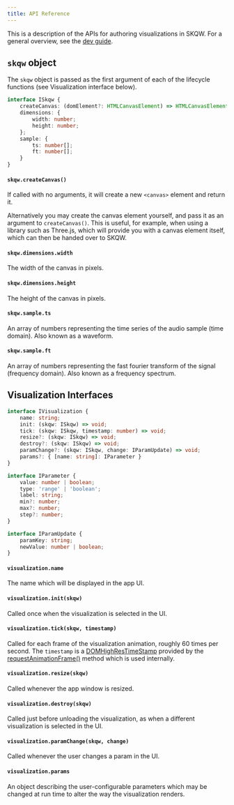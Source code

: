 ```yaml
---
title: API Reference
---
```


This is a description of the APIs for authoring visualizations in SKQW. For a general overview, see the [dev guide](../developer-guide-getting-started).

## `skqw` object
The `skqw` object is passed as the first argument of each of the lifecycle functions (see Visualization interface below). 

```TypeScript
interface ISkqw {
    createCanvas: (domElement?: HTMLCanvasElement) => HTMLCanvasElement;
    dimensions: {
        width: number;
        height: number;
    };
    sample: {
        ts: number[];
        ft: number[];
    }
}
```

#### `skqw.createCanvas()`

If called with no arguments, it will create a new `<canvas>` element and return it.

Alternatively you may create the canvas element yourself, and pass it as an argument to `createCanvas()`. This is useful, for example, when using a library such as Three.js, which will provide you with a canvas element itself, which can then be handed over to SKQW.

#### `skqw.dimensions.width`

The width of the canvas in pixels.

#### `skqw.dimensions.height`

The height of the canvas in pixels.

#### `skqw.sample.ts`

An array of numbers representing the time series of the audio sample (time domain). Also known as a waveform.

#### `skqw.sample.ft`

An array of numbers representing the fast fourier transform of the signal (frequency domain). Also known as a frequency spectrum.

## Visualization Interfaces

```TypeScript
interface IVisualization {
    name: string;
    init: (skqw: ISkqw) => void;
    tick: (skqw: ISkqw, timestamp: number) => void;
    resize?: (skqw: ISkqw) => void;
    destroy?: (skqw: ISkqw) => void;
    paramChange?: (skqw: ISkqw, change: IParamUpdate) => void;
    params?: { [name: string]: IParameter }
}

interface IParameter {
    value: number | boolean;
    type: 'range' | 'boolean';
    label: string;
    min?: number;
    max?: number;
    step?: number;
}

interface IParamUpdate {
    paramKey: string;
    newValue: number | boolean;
}
```

#### `visualization.name`

The name which will be displayed in the app UI.

#### `visualization.init(skqw)`

Called once when the visualization is selected in the UI.

#### `visualization.tick(skqw, timestamp)`

Called for each frame of the visualization animation, roughly 60 times per second. The `timestamp` is a [DOMHighResTimeStamp](https://developer.mozilla.org/en-US/docs/Web/API/DOMHighResTimeStamp) provided by the [requestAnimationFrame()](https://developer.mozilla.org/en-US/docs/Web/API/window/requestAnimationFrame) method which is used internally.

#### `visualization.resize(skqw)`

Called whenever the app window is resized.

#### `visualization.destroy(skqw)`

Called just before unloading the visualization, as when a different visualization is selected in the UI.

#### `visualization.paramChange(skqw, change)`

Called whenever the user changes a param in the UI.

#### `visualization.params`

An object describing the user-configurable parameters which may be changed at run time to alter the way the visualization renders.
